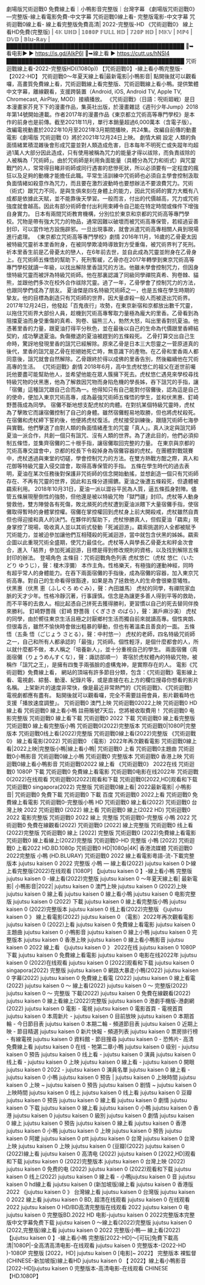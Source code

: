 劇場版咒術迴戰0 免費線上看｜小鴨影音完整版｜台灣字幕
《劇場版咒術迴戰0》—完整版-線上看電影免費-中文字幕 咒術迴戰0線上看-
完整版電影-中文字幕 咒術迴戰0線上看- 線上看完整版免費高清| 2022-完整版-HD
《咒術迴戰0》 線上看HD免費(完整版) | 𝟜𝕂 𝕌ℍ𝔻 | 𝟙𝟘𝟠𝟘ℙ 𝔽𝕌𝕃𝕃 ℍ𝔻 | 𝟟𝟚𝟘ℙ ℍ𝔻 | 𝕄𝕂𝕍 |
𝕄ℙ𝟜 | 𝔻𝕍𝔻 | 𝔹𝕝𝕦-ℝ𝕒𝕪 | ███████████████████████████████████████████████
🔴➥看电影▶️ ▶ https://is.gd/AIkP6I 🔴➥線上看 ▶ https://cutt.us/hNSl4
███████████████████████████████████████████████
咒術迴戰線上看-2022-完整版HD((1080p)) 【咒術迴戰0】-線上看小鴨完整版-
【2022-HD】 咒術迴戰0～年夏天線上看|最新電影|小鴨影音|
點開後就可以觀看囉，高畫質免費線上看，咒術迴戰線上看完整版、咒術迴戰線上看小鴨。提供繁體中文字幕，離線觀看，支援跨裝置（Android,
iOS, Android TV, Apple TV, Chromecast, AirPlay, MOD）接續播放。
《咒術迴戰》（日語：呪術廻戦）是日本漫畫家芥見下下的漫畫作品，集英社出版，於漫畫雜誌《週刊少年Jump》2018年第14號開始連載。作者2017年的漫畫作品《東京都立咒術高等專門學校》是本作的前身也是前傳。截至2021年11月，單行本銷量超過6,000萬本（含電子版）。改編電視動畫於2022年10月至2021年3月期間播映，共24集。改編自前傳的動畫電影《劇場版
咒術迴戰 0》將於2021年12月24日上映。 劇情大綱 設定
人類的負面情緒累積混雜後會形成咒靈並對人類造成危害，日本每年不明死亡或失蹤年均超過1萬人大部分因此造成，只有使用被稱為咒力的能量才得以祓除，而負責祓除的人被稱為「咒術師」。由於咒術師是利用負面能量（具體分為咒力和術式）與咒靈戰鬥的人，常常得目睹非術師或同行遇害的悲慘死狀，所以必須要有一定程度的瘋狂以及足夠的動機才能擔任此職。平常生活訓練中咒術師也必須自主學會控制汲取負面情緒如殺意作為咒力，而且要在激烈波動時也要想辦法不要浪費咒力。咒術（術式）跟咒力不同，是與生俱來刻在身體上的能力，因此咒術師的實力大概有八成都是依據此天賦，並不能靠後天學習。一般而言，付出的代價越高，咒力或咒術強度就會越高。因此有部分術師會付出利用束縛令自己能在特定時間或條件下增強自身實力。
日本有兩間咒術教育機構，分別位於東京和京都的咒術高等專門學校。咒物是帶有強大咒力的物品，通常因難以破壞而被咒術高專保管，若經過妥善封印，可以當作地方設施辟邪。一旦出現事故，就會派遣咒術高專相關人員到現場進行處理。
《東京都立咒術高等專門學校》劇情
2016年11月，16歲的乙骨憂太因被特級咒靈祈本里香附身，在被同學欺凌時導致對方受重傷，被咒術界判了死刑。祈本里香生前是乙骨憂太的戀人，在6年前去世，並自此成為咒靈並附身在乙骨身上。在咒術師五條悟的幫助下，死刑暫緩，乙骨亦在2017年轉學到東京咒術高等專門學校就讀一年級，以找出解除里香詛咒的方法。他雖未學會控制咒力，但因身懷特級咒靈而被評為特級咒術師。他在那裏認識了同級同學禪院真希、狗卷棘、貓熊，並跟他們多次在校外合作祓除咒靈。過了一年，乙骨學會了控制咒力的方法，也跟同學們成為了朋友。
夏油傑是四名特級咒術師之一，也是五條在學生時期的摯友。他的目標為創造只有咒術師的世界，因大量虐殺一般人而被逐出咒術界。2017年12月24日，他發起「百鬼夜行」攻勢，在東京新宿和京都放出數千咒靈，以拖住咒術界大部份人員，趁機到咒術高專奪取力量極為龐大的里香。乙骨看到為阻擋夏油而身受重傷的真希、狗卷、貓熊三人，勃然大怒，叫出里香對抗夏油。他憑著里香的力量，跟夏油打得平分秋色，並在最後以自己的生命為代價跟里香締結契約，成功擊退夏油。負傷撤退的夏油被趕到的五條殺死。
乙骨打算交出自己生命時，驚訝地發現里香的詛咒已經解除。原來乙骨是日本三大怨靈之一菅原道真的後代，里香的詛咒是乙骨在拒絕她死亡時，無意識下的產物。在乙骨和里香兩人都同意後，詛咒就會自然解除。乙骨跟終於得以成佛的里香告別，然後繼續他在咒術高專的生活。
《咒術迴戰》劇情
2018年6月，高中生虎杖悠仁的祖父在逝世前囑託他要盡可能幫助他人，並希望他能在眾人簇擁下死去。虎杖悠仁遇見來學校尋找特級咒物的伏黑惠，他為了解救因咒物而身陷危機的學長姊，吞下詛咒的手指，讓「宿儺」這種詛咒跟自己合而為一。他得知只有自己能對付宿儺後，認為這是自己的使命，便加入東京咒術高專，成為最強咒術師五條悟的學生，並和伏黑惠、釘崎野薔薇成為同學。
宿儺不斷地想支配虎杖的肉體。在對抗某個特級咒靈時，虎杖為了擊敗它而讓宿儺控制了自己的身體。雖然宿儺輕易地取勝，但也將虎杖殺死。在宿儺和虎杖締下誓約後，他便將虎杖復活。虎杖接受訓練後，跟隨咒術師七海參與實戰。他們擊退了由對人類的負面情緒產生的咒靈「真人」。真人決定與詛咒師夏油一派合作，共創一個只有詛咒、沒有人類的世界。為了達此目的，他們必須抑制五條悟，並集齊宿儺的二十根手指，讓宿儺取回完整的力量。
在東京與京都的咒術高專交誼會中，京都的校長下令殺掉身為宿儺容器的虎杖。在團體對戰競賽中，虎杖透過與東堂的切磋，學會控制咒力的方法。在雙方熱戰方酣之際，真人和花御等特級咒靈入侵交誼會，取得高專保管的手指。
五條在學生時代的過去表明，夏油在某次任務後對保護非咒術師的信念開始動搖，並想創造一個只有咒術師存在、不再有咒靈的世界，因此和五條分道揚鑣。夏油之後遭五條殺死，但遺體被羂索利用。
2018年10月31日，夏油一派以澀谷平民為人質，逼五條孤身對陣。儘管五條展現壓倒性的強勢，但他還是被以特級咒物「獄門疆」封印。虎杖等人動身營救他，雙方陣營各有死傷，敗北瀕死的虎杖遭到夏油派餵下大量宿儺手指，使宿儺取得暫時的身體掌控權。宿儺在掌控權回到虎杖身上前大開殺戒，虎杖雖然自責但也得迎接和真人的決鬥。在夥伴的幫助下，虎杖慘勝真人，但假夏油「羂索」現身掌控了現場，吸收真人並以其術式發動「死滅迴游」。羂索挑選的人全都被賦予咒術能力，並被迫參加讓他們互相殘殺的死滅迴游，當中就包含伏黑的姊姊。羂索企圖以此重現咒術全盛期，使咒力最佳化。虎杖等人與學長乙骨憂太和秤金次會合，進入「結界」參加死滅迴游，目標是得到修改規則的資格，以及找到解除五條封印的辦法。
登場角色 主條目：咒術迴戰角色列表 虎杖悠仁（虎杖 悠仁（いたどり
ゆうじ），聲：榎木淳彌）
本作主角。性格樂天，有極強的運動神經，同時有超乎常人的身體能力。在吞下兩面宿儺的手指後，成為宿儺的容器，加入東京咒術高專。對自己的生命看得很豁達，如果是為了拯救他人的生命會很樂意犧牲。
伏黑惠（伏黒 恵（ふしぐろ めぐみ），聲：內田雄馬）
虎杖的同學，有禪院家血脈的天才少年。性格冷靜沉著，行事謹慎。信念是為讓更多善人得到平等的救助，而不平等的去救人。相比起憑自己拼死去獲得勝利，更習慣以自己的死去替同伴換來勝利。
釘崎野薔薇（釘崎 野薔薇（くぎさき のばら），聲：瀨戶麻沙美）
虎杖的同學，由於嚮往東京生活且極之討厭鄉村生活而獨自前來就讀高專。個性爽朗、但很毒舌，雖然不愉快時會做出粗暴的舉動，但也有著溫柔且善良的一面。
五條悟（五条 悟（ごじょう さとる），聲：中村悠一）
虎杖的老師，四名特級咒術師之一，自己和所有人都承認的「最強」咒術師。個性輕浮，是個什麼都會的人，所以就什麼都不做，本人稱之「培養新人」，並十分重視自己的學生。
兩面宿儺（両面宿儺（りょうめんすくな），聲：諏訪部順一）
寄宿於虎杖體內的特級咒物，被稱作「詛咒之王」，是擁有四隻手兩張臉的虛構鬼神，是實際存在的人。
電影《咒術迴戰》免費線上看，
網站的頂端有許多節目分類，包含：《咒術迴戰》電影線上看、電視劇、綜藝、動漫、紀錄片等，或是直接在右上方的欄位搜尋你想看的影片名稱。
上架新片的速度非常快，像是最近非常熱門的《咒術迴戰》、《咒術迴戰》電視劇都應有盡有。
點開後就可以觀看囉，完全不需要註冊會員，影片觀看時也支援「播放速度調整」。
咒術迴戰0 澳門上映 咒術迴戰02022上映 咒術迴戰0 HD線上看 咒術迴戰0 線上看小鴨
註冊賬號7天后，您將被收取費用！ 咒術迴戰0 电影完整版 咒術迴戰0 線上看下載
咒術迴戰0 2022 下載 咒術迴戰0 線上看完整版 咒術迴戰0 線上看完整版小鴨
咒術迴戰0(2022)完整版本 咒術迴戰0|1080P|完整版本 咒術迴戰0线上看(2022)完整版
咒術迴戰0線上看(2022)完整版 《咒術迴戰0》 線上看電影(2022) 咒術迴戰0
（電影）2022年再次觀看電影 咒術迴戰0線上看|2022上映|完整版小鴨|線上看小鴨|
咒術迴戰0 上看 咒術迴戰0主題曲 咒術迴戰0小鴨影音 咒術迴戰0線上小鴨 咒術迴戰0
完整版本 咒術迴戰0 香港上映 咒術迴戰0線上看小鴨影音 咒術迴戰02022 線上看
《咒術迴戰0》 2022在线 咒術迴戰0 1080P 下載 咒術迴戰0 免費線上看電影
咒術迴戰0电影在线2022年 咒術迴戰0(2022)在线观看 咒術迴戰0[2022]观看和下载
咒術迴戰0[2022,HD]观看和下载 咒術迴戰0 singapora(2022) 完整版 咒術迴戰0線上看|
2022最新電影| 小鴨影音| 咒術迴戰0 免費下載 咒術迴戰0 下載 百度 咒術迴戰0
2022上看 咒術迴戰0 免費線上看電影 咒術迴戰0-完整版小鴨 HD 咒術迴戰0 線上看(2022)
咒術迴戰0 台灣上映 2022 咒術迴戰0 (2022) 線上看 咒術迴戰0 線上(2022 HD)
咒術迴戰0 2022 電影完整版 咒術迴戰0 2022 線上 完整版 咒術迴戰0-完整版 小鴨 2022
咒術迴戰0 免費在線觀看(2022) 咒術迴戰0 [2022] 線上完整版 咒術迴戰0
线上看(2022)完整版 咒術迴戰0 線上 [2022] 完整版 咒術迴戰0 (2022)免費線上看電影
咒術迴戰0 線上看線上(2022)完整版 咒術迴戰0-HD 完整版 小鴨 [2022] 咒術迴戰0
上看2022 HD.BD.1080p 咒術迴戰0 HD|1080p|4K| 香港流媒體 咒術迴戰0 2022完整版 小鴨
(HD.BLURAY) 咒術迴戰0 2022 線上看電影粵語-流-下載完整版本 jujutsu kaisen 0 2022
完整版 小鴨 — 線上看(2022) jujutsu kaisen 0 ▷線上看完整版(2022)在线观看 [1080P]
【jujutsu kaisen 0 】-線上看小鴨 完整版 jujutsu kaisen 0 -線上看(2022)完整版
jujutsu kaisen 0 ～年夏天線上看| 最新電影| 小鴨影音|2022| jujutsu kaisen 0
澳門上映 jujutsu kaisen 0 (2022)上映 jujutsu kaisen 0 線上看 jujutsu kaisen 0
線上看小鴨 jujutsu kaisen 0 电影完整版 jujutsu kaisen 0 (2022) 下載 jujutsu
kaisen 0 線上看完整版小鴨 jujutsu kaisen 0 (2022)完整版本 jujutsu kaisen 0
线上看(2022)完整版 《jujutsu kaisen 0 》 線上看電影(2022) jujutsu kaisen 0
（電影）2022年再次觀看電影 jujutsu kaisen 0 (2022)上看 jujutsu kaisen 0
免費線上看電影 jujutsu kaisen 0 主題曲 jujutsu kaisen 0 小鴨影音 jujutsu kaisen
0 線上小鴨 jujutsu kaisen 0 完整版本 jujutsu kaisen 0 香港上映 jujutsu kaisen 0
線上看小鴨影音 jujutsu kaisen 0 2022 線上看 《jujutsu kaisen 0 》 2022在线
jujutsu kaisen 0 1080P 下載 jujutsu kaisen 0 免費線上看電影 jujutsu kaisen 0
电影在线2022年 jujutsu kaisen 0 (2022)在线观看 jujutsu kaisen 0 [2022]观看和下载
jujutsu kaisen 0 singapora(2022) 完整版 jujutsu kaisen 0 網路大暴走小鴨(2022)
jujutsu kaisen 0 字幕(2022) jujutsu kaisen 0 免費線上看電 (2022) jujutsu kaisen
0 線上看電 (2022) jujutsu kaisen 0 ～ 線上看(2022) jujutsu kaisen 0 〜
完整版(2022) jujutsu kaisen 0 ～ 完整版 下載(2022) jujutsu kaisen 0
免費在線觀看(2022) jujutsu kaisen 0 線上看線上(2022)完整版 jujutsu kaisen 0
港劇手機版-港劇網(2022) jujutsu kaisen 0 電影 - 電視 jujutsu kaisen 0 電影首頁 -
電視首頁 jujutsu kaisen 0 本周新片 - jujutsu kaisen 0 目前放映 jujutsu kaisen 0
本期首輪 - 今日節目表 jujutsu kaisen 0 本期二輪 - 頻道節目表 jujutsu kaisen 0
近期上映 - 節目精選 jujutsu kaisen 0 新片快報 - 頻道列表 jujutsu kaisen 0
票房排行榜 - 有線電視 jujutsu kaisen 0 資料館 - 節目搜尋 jujutsu kaisen 0 -
恐怖片- 高清免費線上看 jujutsu kaisen 0 在线 - 牠第二章小鴨 jujutsu kaisen 0
级别 - jujutsu kaisen 0 預告 jujutsu kaisen 0 线上看 - jujutsu kaisen 0 演員
jujutsu kaisen 0 线上看 - jujutsu kaisen 0 上映 jujutsu kaisen 0 線上看 -
jujutsu kaisen 0 開眼 jujutsu kaisen 0 2022 - jujutsu kaisen 0 演員名單 jujutsu
kaisen 0 線上看 - jujutsu kaisen 0 小鴨 jujutsu kaisen 0 预告 | jujutsu kaisen 0
上映時間 jujutsu kaisen 0 上映 ~ jujutsu kaisen 0 預告 jujutsu kaisen 0 剧情 ~
jujutsu kaisen 0 上映時間 jujutsu kaisen 0 线上 jujutsu kaisen 0 线上看 jujutsu
kaisen 0 豆瓣 jujutsu kaisen 0 预告 jujutsu kaisen 0 線上看 jujutsu kaisen 0
劇情 jujutsu kaisen 0 下载 jujutsu kaisen 0 線上看 jujutsu kaisen 0 小鴨 jujutsu
kaisen 0 香港 jujutsu kaisen 0 jujutsu kaisen 0 級別 jujutsu kaisen 0 劇情
jujutsu kaisen 0 線上 jujutsu kaisen 0 預告 jujutsu kaisen 0 線上看 jujutsu
kaisen 0 香港 jujutsu kaisen 0 小鴨 jujutsu kaisen 0 上映 jujutsu kaisen 0 預告
jujutsu kaisen 0 阿嬤 jujutsu kaisen 0 ptt jujutsu kaisen 0 台灣 jujutsu kaisen
0 台灣上映 jujutsu kaisen 0 上映 jujutsu kaisen 0 (豆瓣)(2022) jujutsu kaisen 0
(2022)線上看 jujutsu kaisen 0 高清电 (2022) jujutsu kaisen 0 [2022,HD]观看和下载
jujutsu kaisen 0 (2022)完整版本 jujutsu kaisen 0 台灣上映 (2022) jujutsu kaisen
0 免费的电 (2022) jujutsu kaisen 0 (2022)观看和下载 jujutsu kaisen 0 线上(2022)
jujutsu kaisen 0 線上看 - 小鴨jujutsu kaisen 0 音 jujutsu kaisen 0 hd線上看
jujutsu kaisen 0 (新加坡版)線上看 jujutsu kaisen 0 香港版 2022 《jujutsu kaisen
0 》 台灣線上看 jujutsu kaisen 0 台灣版 jujutsu kaisen 0 2022 線上看 jujutsu
kaisen 0 BD, 超清在线观看 jujutsu kaisen 0 在线观看2022 jujutsu kaisen 0
HD/BD高清完整版在线观看 2022 jujutsu kaisen 0 电jujutsu kaisen 0 完整版BD.2022
HD 电影-jujutsu kaisen 0 2022完整版本完整版中文字幕免费下载 jujutsu kaisen 0
～線上看(2022)完整版 jujutsu kaisen 0 (2022,完整版)線上看 jujutsu kaisen 0 2022
完整版小鴨— 線上看(2022) 【jujutsu kaisen 0 】-線上看小鴨
完整版[2022-HD]〜[可玩]免費下載高清|1080P|-全高清高清电影-在线观看 jujutsu
kaisen 0 完整版本-(2022-HD )-1080P 完整版 [2022，HD] jujutsu kaisen 0 [电影]~
2022】 完整版本 裸監督(CHINESE-新加坡版)線上看HD jujutsu kaisen 0 【
2022】線上看小鴨影音[2022-HD]jujutsu kaisen 0 完整版本-高清电影-在线观看 CHINESE
【HD.1080P】
